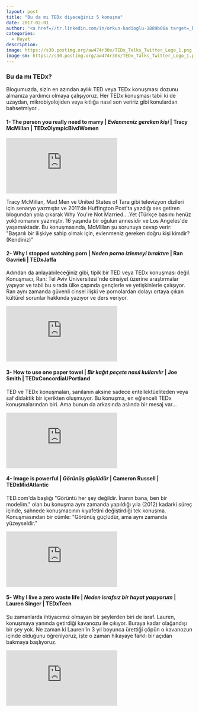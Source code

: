 ```yaml
---
layout: post
title: "Bu da mı TEDx diyeceğiniz 5 konuşma"
date: 2017-02-01
author: "<a href=//tr.linkedin.com/in/orkun-kadioglu-1889b06a target=_blank>Orkun Kadıoğlu</a>"
categories:
  - Hayat
description:
image: https://s30.postimg.org/aw474r30x/TEDx_Talks_Twitter_Logo_1.png
image-sm: https://s30.postimg.org/aw474r30x/TEDx_Talks_Twitter_Logo_1.png
---
```

### Bu da mı TEDx?

Blogumuzda, sizin en azından aylık TED veya TEDx konuşması dozunu almanıza yardımcı olmaya çalışıyoruz. Her TEDx konuşması tabii ki de uzaydan, mikrobiyolojiden veya kıtlığa nasıl son veririz gibi konulardan bahsetmiyor...


#### 1- The person you really need to marry &#124; ***Evlenmeniz gereken kişi*** &#124; Tracy McMillan &#124; TEDxOlympicBlvdWomen

<iframe src="https://www.youtube.com/embed/P3fIZuW9P_M" frameborder="0" allowfullscreen></iframe>

Tracy McMillan, Mad Men ve United States of Tara gibi televizyon dizileri için senaryo yazmıştır ve 2011'de Huffington Post'ta yazdığı ses getiren blogundan yola çıkarak Why You're Not Married....Yet (Türkçe basımı henüz yok) romanını yazmıştır. 16 yaşında bir oğulun annesidir ve Los Angeles'de yaşamaktadır.
Bu konuşmasında, McMillan şu sorunuya cevap verir: "Başarılı bir ilişkiye sahip olmak için, evlenmeniz gereken doğru kişi kimdir? (Kendiniz)"


#### 2- Why I stopped watching porn &#124; ***Neden porno izlemeyi bıraktım*** &#124; Ran Gavrieli &#124; TEDxJaffa

Adından da anlayabileceğiniz gibi, tipik bir TED veya TEDx konuşması değil. Konuşmacı, Ran: Tel Aviv Universitesi'nde cinsiyet üzerine araştırmalar yapıyor ve tabii bu sırada ülke çapında gençlerle ve yetişkinlerle çalışıyor. Ran aynı zamanda güvenli cinsel ilişki ve pornolardan dolayı ortaya çıkan kültürel sorunlar hakkında yazıyor ve ders veriyor.

<iframe src="https://www.youtube.com/embed/gRJ_QfP2mhU" frameborder="0" allowfullscreen></iframe>


#### 3- How to use one paper towel &#124; ***Bir kağıt peçete nasıl kullanılır*** &#124; Joe Smith &#124; TEDxConcordiaUPortland

TED ve TEDx konuşmaları, sanılanın aksine sadece entellektüeliteden veya saf didaktik bir içerikten oluşmuyor. Bu konuşma, en eğlenceli TEDx konuşmalarından biri. Ama bunun da arkasında aslında bir mesaj var...

<iframe src="https://www.youtube.com/embed/2FMBSblpcrc" frameborder="0" allowfullscreen></iframe>


#### 4- Image is powerful &#124; ***Görünüş güçlüdür*** &#124; Cameron Russell &#124; TEDxMidAtlantic

TED.com'da başlığı "Görüntü her şey değildir. İnanın bana, ben bir modelim." olan bu konuşma aynı zamanda yapıldığı yıla (2012) kadarki süreç içinde, sahnede konuşmacının kıyafetini değiştirdiği tek konuşma. Konuşmasından bir cümle: "Görünüş güçlüdür, ama aynı zamanda yüzeyseldir."

<iframe src="https://www.youtube.com/embed/Re53vgaVFvI" frameborder="0" allowfullscreen></iframe>


#### 5- Why I live a zero waste life &#124; ***Neden israfsız bir hayat yaşıyorum*** &#124; Lauren Singer &#124; TEDxTeen

Şu zamanlarda ihtiyacımız olmayan bir şeylerden biri de israf. Lauren, konuşmaya yanında getirdiği kavanozu ile çıkıyor. Buraya kadar olağandışı bir şey yok. Ne zaman ki Lauren'in 3 yıl boyunca ürettiği çöpün o kavanozun içinde olduğunu öğreniyoruz, işte o zaman hikayaye farklı bir açıdan bakmaya başlıyoruz.

<iframe src="https://www.youtube.com/embed/pF72px2R3Hg" frameborder="0" allowfullscreen></iframe>
